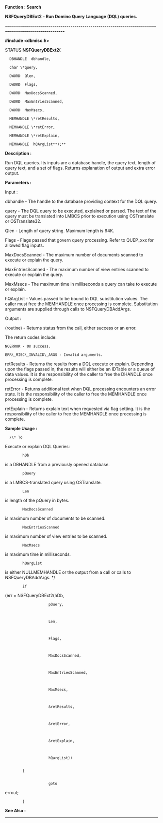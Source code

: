 




<!--
 /\* Font Definitions \*/
 @font-face
 {font-family:"Tms Rmn";
 panose-1:2 2 6 3 4 5 5 2 3 4;}
@font-face
 {font-family:Helv;
 panose-1:2 11 6 4 2 2 2 3 2 4;}
@font-face
 {font-family:"Cambria Math";
 panose-1:2 4 5 3 5 4 6 3 2 4;}
 /\* Style Definitions \*/
 p.MsoNormal, li.MsoNormal, div.MsoNormal
 {margin-top:0cm;
 margin-right:0cm;
 margin-bottom:8.0pt;
 margin-left:0cm;
 line-height:107%;
 font-size:11.0pt;
 font-family:"Calibri",sans-serif;}
.MsoChpDefault
 {font-size:11.0pt;}
.MsoPapDefault
 {margin-bottom:8.0pt;
 line-height:107%;}
 /\* Page Definitions \*/
 @page WordSection1
 {size:612.0pt 792.0pt;
 margin:72.0pt 72.0pt 72.0pt 72.0pt;}
div.WordSection1
 {page:WordSection1;}
-->




 


**Function : Search**



**NSFQueryDBExt2** **- Run
Domino Query Language (DQL) queries.**


**----------------------------------------------------------------------------------------------------------**



**#include <dbmisc.h>**



STATUS **NSFQueryDBExt2(**  

      DBHANDLE  dbhandle,  

      char \*query,  

      DWORD  Qlen,  

      DWORD  Flags,  

      DWORD  MaxDocsScanned,  

      DWORD  MaxEntriesScanned,  

      DWORD  MaxMsecs,  

      MEMHANDLE \*retResults,  

      MEMHANDLE \*retError,  

      MEMHANDLE \*retExplain,  

      MEMHANDLE  hQArgList**);**



**Description :**



Run DQL
queries. Its inputs are a database handle, the query text, length of query
text, and a set of flags. Returns explanation of output and extra error output.


 


**Parameters :**



Input :  

dbhandle  -  The handle to the database providing context for the DQL query.  

  

query  -  The DQL query to be executed, explained or parsed. The text of the
query must be translated into LMBCS prior to execution using OSTranslate or
OSTranslate32.  

  

Qlen  -  Length of query string. Maximum length is 64K.  

  

Flags  -  Flags passed that govern query processing. Refer to QUEP\_xxx for
allowed flag inputs.  

  

MaxDocsScanned  -  The maximum number of documents scanned to execute or
explain the query.  

  

MaxEntriesScanned  -  The maximum number of view entries scanned to execute or
explain the query.  

  

MaxMsecs  -  The maximum time in milliseconds a query can take to execute or
explain.  

  

hQArgList  -  Values passed to be bound to DQL substitution values. The caller
must free the MEMHANDLE once processing is complete.  Substitution arguments
are supplied through calls to NSFQueryDBAddArgs.  

  




Output :  

(routine)  -  Returns status from the call, either success or an error.   

   The return codes include:   

    NOERROR - On success.   

    ERR\_MISC\_INVALID\_ARGS - Invalid arguments.  

  

  

retResults  -  Returns the results from a DQL execute or explain.  Depending
upon the flags passed in, the results will either be an IDTable or a queue of
data values.  It is the responsibility of the caller to free the DHANDLE once
processing is complete.  

  

retError  -  Returns additional text when DQL processing encounters an error
state.  It is the responsibility of the caller to free the MEMHANDLE once
processing is complete.  

  

retExplain  -  Returns explain text when requested via flag setting. It is the
responsibility of the caller to free the MEMHANDLE once processing is complete.  

  




 **Sample Usage :**


      /\* To
Execute or explain DQL Queries:


 


            hDb
is a DBHANDLE from a previously opened database.


            pQuery
is a LMBCS-translated query using OSTranslate.


            Len
is length of the pQuery in bytes.


            MaxDocsScanned
is maximum number of documents to be scanned.


            MaxEntriesScanned
is maximum number of view entries to be scanned.


            MaxMsecs
is maximum time in milliseconds.


            hQargList
is either NULLMEMHANDLE or the output from a call or calls to
NSFQueryDBAddArgs. \*/


 


            if
(err = NSFQueryDBExt2(hDb, 


                        pQuery,



                        Len,



                        Flags,



                        MaxDocsScanned,



                        MaxEntriesScanned,
    


                        MaxMsecs,



                        &retResults,
    


                        &retError,



                        &retExplain,



                        hQargList))


            {


                        goto
errout;


            }


 **See Also :**




----------------------------------------------------------------------------------------------------------


 





